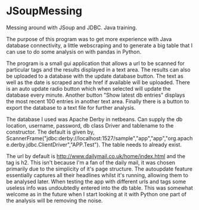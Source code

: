 # JSoupMessing

Messing around with JSoup and JDBC. Java training.

The purpose of this program was to get more experience with Java database connectivity, a little webscraping and to generate a big table that I can use to do some analysis on with pandas in Python. 

The program is a small gui application that allows a url to be scanned for particular tags and the results displayed in a text area. The results can also be uploaded to a database with the update database button. The text as well as the date is scraped and the href if available will be uploaded. There is an auto update radio button which when selected will update the database every minute. Another button "Show latest db entries" displays the most recent 100 entries in another text area. Finally there is a button to export the database to a text file for further analysis.

The database I used was Apache Derby in netbeans. Can supply the db location, username, password, db class Driver and tablename to the constructor. The default is given by, ScannerFrame("jdbc:derby://localhost:1527/sample","app","app","org.apache.derby.jdbc.ClientDriver","APP.Test"). The table needs to already exist. 

The url by default is http://www.dailymail.co.uk/home/index.html and the tag is h2. This isn't because I'm a fan of the daily mail, it was chosen primarily due to the simplicity of it's page structure. The autoupdate feature essentially captures all their headlines whilst it's running, allowing them to be analysed later. When testing the app with different urls and tags some useless info was undoubtedly entered into the db table. This was somewhat welcome as in the future when I start looking at it with Python one part of the analysis will be removing the noise.




